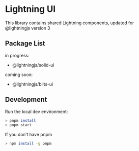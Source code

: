 # Lightning UI

This library contains shared Lightning components, updated for @lightningjs version 3

## Package List

in progress:

- @lightningjs/solid-ui

coming soon:

- @lightningjs/blits-ui

## Development

Run the local dev environment:

```sh
> pnpm install
> pnpm start
```

If you don't have pnpm
```sh
> npm install -g pnpm
```
